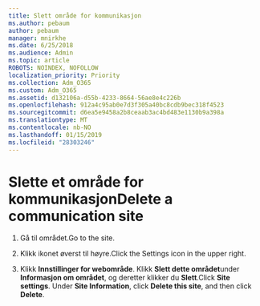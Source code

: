 ```yaml
---
title: Slett område for kommunikasjon
ms.author: pebaum
author: pebaum
manager: mnirkhe
ms.date: 6/25/2018
ms.audience: Admin
ms.topic: article
ROBOTS: NOINDEX, NOFOLLOW
localization_priority: Priority
ms.collection: Adm_O365
ms.custom: Adm_O365
ms.assetid: d132106a-d55b-4233-8664-56ae8e4c226b
ms.openlocfilehash: 912a4c95ab0e7d3f305a40bc8cdb9bec318f4523
ms.sourcegitcommit: d6ea5e9458a2b8ceaab3ac4bd483e1130b9a398a
ms.translationtype: MT
ms.contentlocale: nb-NO
ms.lasthandoff: 01/15/2019
ms.locfileid: "28303246"
---
```

# <a name="delete-a-communication-site"></a><span data-ttu-id="5446b-102">Slette et område for kommunikasjon</span><span class="sxs-lookup"><span data-stu-id="5446b-102">Delete a communication site</span></span>

1. <span data-ttu-id="5446b-103">Gå til området.</span><span class="sxs-lookup"><span data-stu-id="5446b-103">Go to the site.</span></span>
    
2. <span data-ttu-id="5446b-104">Klikk ikonet øverst til høyre.</span><span class="sxs-lookup"><span data-stu-id="5446b-104">Click the Settings icon in the upper right.</span></span>
    
3. <span data-ttu-id="5446b-p101">Klikk **Innstillinger for webområde**. Klikk **Slett dette området**under **Informasjon om området**, og deretter klikker du **Slett**.</span><span class="sxs-lookup"><span data-stu-id="5446b-p101">Click **Site settings**. Under **Site Information**, click **Delete this site**, and then click **Delete**.</span></span>
    

